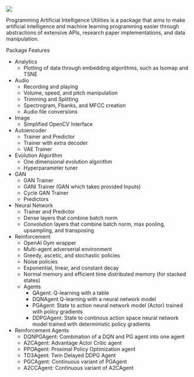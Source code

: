 ![](./logo.png)

Programming Artificial Intelligence Utilities is a package that aims to make
artificial intelligence and machine learning programming easier through
abstractions of extensive APIs, research paper implementations, and data
manipulation.

Package Features
- Analytics
  - Plotting of data through embedding algorithms, such as Isomap and TSNE
- Audio
  - Recording and playing
  - Volume, speed, and pitch manipulation
  - Trimming and Splitting
  - Spectrogram, Fbanks, and MFCC creation
  - Audio file conversions
- Image
  - Simplified OpenCV Interface
- Autoencoder
  - Trainer and Predictor
  - Trainer with extra decoder
  - VAE Trainer
- Evolution Algorithm
  - One dimensional evolution algorithm
  - Hyperparameter tuner
- GAN
  - GAN Trainer
  - GANI Trainer (GAN which takes provided Inputs)
  - Cycle GAN Trainer
  - Predictors
- Neural Network
  - Trainer and Predictor
  - Dense layers that combine batch norm
  - Convolution layers that combine batch norm, max pooling, upsampling, and transposing
- Reinforcement
  - OpenAI Gym wrapper
  - Multi-agent adverserial environment
  - Greedy, ascetic, and stochastic policies
  - Noise policies
  - Exponential, linear, and constant decay
  - Normal memory and efficient time distributed memory (for stacked states)
  - Agents
    - QAgent: Q-learning with a table
    - DQNAgent Q-learning with a neural network model
    - PGAgent: State to action neural network model (Actor) trained with
               policy gradients
    - DDPGAgent: State to continous action space neural network model trained
                 with deterministic policy gradients
- Reinforcement Agents
  - DQNPGAgent: Combination of a DQN and PG agent into one agent
  - A2CAgent: Advantage Actor Critic agent
  - PPOAgent: Proximal Policy Optimization agent
  - TD3Agent: Twin Delayed DDPG Agent
  - PGCAgent: Continuous variant of PGAgent
  - A2CCAgent: Continuous variant of A2CAgent
